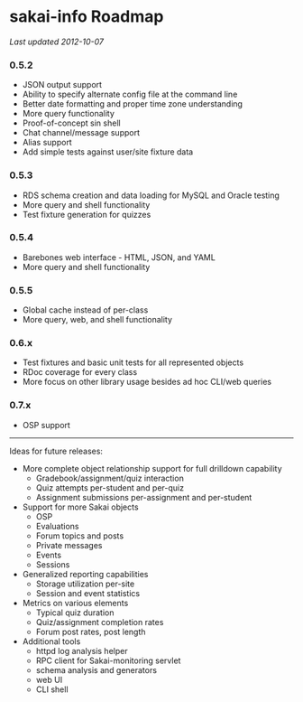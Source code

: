 # sakai-info Roadmap #

*Last updated 2012-10-07*

### 0.5.2 ###

* JSON output support
* Ability to specify alternate config file at the command line
* Better date formatting and proper time zone understanding
* More query functionality
* Proof-of-concept sin shell
* Chat channel/message support
* Alias support
* Add simple tests against user/site fixture data

### 0.5.3 ###

* RDS schema creation and data loading for MySQL and Oracle testing
* More query and shell functionality
* Test fixture generation for quizzes

### 0.5.4 ###

* Barebones web interface - HTML, JSON, and YAML
* More query and shell functionality

### 0.5.5 ###

* Global cache instead of per-class
* More query, web, and shell functionality

### 0.6.x ###

* Test fixtures and basic unit tests for all represented objects
* RDoc coverage for every class
* More focus on other library usage besides ad hoc CLI/web queries

### 0.7.x ###

* OSP support

------

Ideas for future releases:

* More complete object relationship support for full drilldown capability
  * Gradebook/assignment/quiz interaction
  * Quiz attempts per-student and per-quiz
  * Assignment submissions per-assignment and per-student
* Support for more Sakai objects
  * OSP
  * Evaluations
  * Forum topics and posts
  * Private messages
  * Events
  * Sessions
* Generalized reporting capabilities
  * Storage utilization per-site
  * Session and event statistics
* Metrics on various elements
  * Typical quiz duration
  * Quiz/assignment completion rates
  * Forum post rates, post length
* Additional tools
  * httpd log analysis helper
  * RPC client for Sakai-monitoring servlet
  * schema analysis and generators
  * web UI
  * CLI shell

